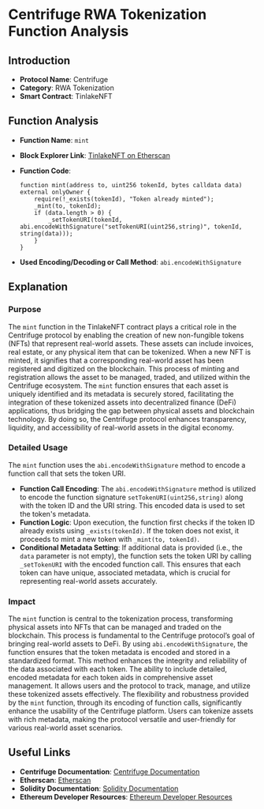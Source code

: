 # Centrifuge RWA Tokenization Function Analysis

## Introduction
- **Protocol Name**: Centrifuge
- **Category**: RWA Tokenization
- **Smart Contract**: TinlakeNFT

## Function Analysis
- **Function Name**: `mint`
- **Block Explorer Link**: [TinlakeNFT on Etherscan](https://etherscan.io/address/0x0bcD0dBd25C3dB9b6E0a6E49B2919f2eBBc1733b#code)
- **Function Code**:
    ```solidity
    function mint(address to, uint256 tokenId, bytes calldata data) external onlyOwner {
        require(!_exists(tokenId), "Token already minted");
        _mint(to, tokenId);
        if (data.length > 0) {
            _setTokenURI(tokenId, abi.encodeWithSignature("setTokenURI(uint256,string)", tokenId, string(data)));
        }
    }
    ```

- **Used Encoding/Decoding or Call Method**: `abi.encodeWithSignature`

## Explanation

### Purpose
The `mint` function in the TinlakeNFT contract plays a critical role in the Centrifuge protocol by enabling the creation of new non-fungible tokens (NFTs) that represent real-world assets. These assets can include invoices, real estate, or any physical item that can be tokenized. When a new NFT is minted, it signifies that a corresponding real-world asset has been registered and digitized on the blockchain. This process of minting and registration allows the asset to be managed, traded, and utilized within the Centrifuge ecosystem. The `mint` function ensures that each asset is uniquely identified and its metadata is securely stored, facilitating the integration of these tokenized assets into decentralized finance (DeFi) applications, thus bridging the gap between physical assets and blockchain technology. By doing so, the Centrifuge protocol enhances transparency, liquidity, and accessibility of real-world assets in the digital economy.

### Detailed Usage
The `mint` function uses the `abi.encodeWithSignature` method to encode a function call that sets the token URI.

- **Function Call Encoding**: The `abi.encodeWithSignature` method is utilized to encode the function signature `setTokenURI(uint256,string)` along with the token ID and the URI string. This encoded data is used to set the token's metadata.
- **Function Logic**: Upon execution, the function first checks if the token ID already exists using `_exists(tokenId)`. If the token does not exist, it proceeds to mint a new token with `_mint(to, tokenId)`.
- **Conditional Metadata Setting**: If additional data is provided (i.e., the `data` parameter is not empty), the function sets the token URI by calling `_setTokenURI` with the encoded function call. This ensures that each token can have unique, associated metadata, which is crucial for representing real-world assets accurately.

### Impact
The `mint` function is central to the tokenization process, transforming physical assets into NFTs that can be managed and traded on the blockchain. This process is fundamental to the Centrifuge protocol’s goal of bringing real-world assets to DeFi. By using `abi.encodeWithSignature`, the function ensures that the token metadata is encoded and stored in a standardized format. This method enhances the integrity and reliability of the data associated with each token. The ability to include detailed, encoded metadata for each token aids in comprehensive asset management. It allows users and the protocol to track, manage, and utilize these tokenized assets effectively. The flexibility and robustness provided by the `mint` function, through its encoding of function calls, significantly enhance the usability of the Centrifuge platform. Users can tokenize assets with rich metadata, making the protocol versatile and user-friendly for various real-world asset scenarios.


## Useful Links
- **Centrifuge Documentation**: [Centrifuge Documentation](https://docs.centrifuge.io)
- **Etherscan**: [Etherscan](https://etherscan.io)
- **Solidity Documentation**: [Solidity Documentation](https://docs.soliditylang.org/en/v0.8.6/)
- **Ethereum Developer Resources**: [Ethereum Developer Resources](https://ethereum.org/en/developers/)
